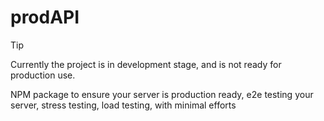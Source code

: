 # prodAPI

> [!Tip]
> Currently the project is in development stage, and is not ready for production use.

NPM package to ensure your server is production ready, e2e testing your server, stress testing, load testing, with minimal efforts
